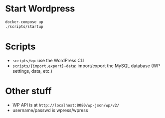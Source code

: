 # Start Wordpress

```bash
docker-compose up
./scripts/startup
```

# Scripts

- `scripts/wp`: use the WordPress CLI
- `scripts/{import,export}-data`: import/export the MySQL database (WP settings, data, etc.)

# Other stuff

- WP API is at `http://localhost:8080/wp-json/wp/v2/`
- username/passwd is wpress/wpress
